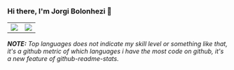### Hi there, I'm Jorgi Bolonhezi 👋
<table>
  <tr>
    <td><img src="https://vercel-instance-holyblade.vercel.app/api?username=holyblade&show_icons=true&theme=transparent&count_private=true&hide_border=true"></td>
    <td><img src="https://vercel-instance-holyblade.vercel.app/api/top-langs/?username=holyblade&exclude_repo=vercel-instance&theme=transparent&count_private=true&langs_count=10&layout=compact&hide_border=true"></td>
  </tr>
</table>

***NOTE:*** *Top languages does not indicate my skill level or something like that, it's a github metric of which languages i have the most code on github, it's a new feature of github-readme-stats.*
